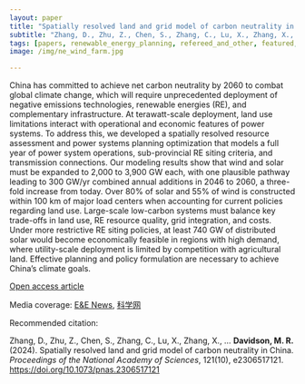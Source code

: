 ```yaml
---
layout: paper
title: "Spatially resolved land and grid model of carbon neutrality in China"
subtitle: "Zhang, D., Zhu, Z., Chen, S., Zhang, C., Lu, X., Zhang, X., … Davidson, M. R. <i>PNAS</i>."
tags: [papers, renewable_energy_planning, refereed_and_other, featured, home]
image: /img/ne_wind_farm.jpg

---
```


China has committed to achieve net carbon neutrality by 2060 to combat global climate change, which will require unprecedented deployment of negative emissions technologies, renewable energies (RE), and complementary infrastructure. At terawatt-scale deployment, land use limitations interact with operational and economic features of power systems. To address this, we developed a spatially resolved resource assessment and power systems planning optimization that models a full year of power system operations, sub-provincial RE siting criteria, and transmission connections. Our modeling results show that wind and solar must be expanded to 2,000 to 3,900 GW each, with one plausible pathway leading to 300 GW/yr combined annual additions in 2046 to 2060, a three-fold increase from today. Over 80% of solar and 55% of wind is constructed within 100 km of major load centers when accounting for current policies regarding land use. Large-scale low-carbon systems must balance key trade-offs in land use, RE resource quality, grid integration, and costs. Under more restrictive RE siting policies, at least 740 GW of distributed solar would become economically feasible in regions with high demand, where utility-scale deployment is limited by competition with agricultural land. Effective planning and policy formulation are necessary to achieve China’s climate goals.


[Open access article](https://www.pnas.org/doi/10.1073/pnas.2306517121)

Media coverage: [E&E News](https://subscriber.politicopro.com/article/eenews/2024/02/28/one-threat-to-chinas-clean-energy-transition-lack-of-available-land-00143593), [科学网](https://paper.sciencenet.cn/htmlpaper/2024/2/20242271450105896149.shtm)


Recommended citation:

Zhang, D., Zhu, Z., Chen, S., Zhang, C., Lu, X., Zhang, X., … **Davidson, M. R.** (2024). Spatially resolved land and grid model of carbon neutrality in China. _Proceedings of the National Academy of Sciences_, 121(10), e2306517121. https://doi.org/10.1073/pnas.2306517121




